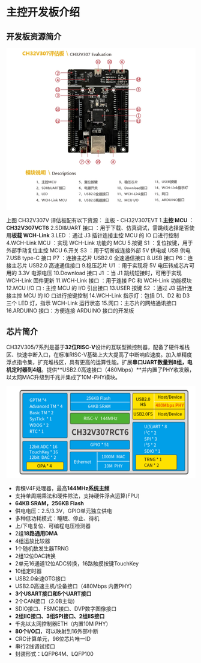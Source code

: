 # 主控开发板介绍

## 开发板资源简介

![image-20220805134101550](imgs\v307.png)

上图 CH32V307V 评估板配有以下资源：
主板 - CH32V307EVT
1.**主控 MCU ：CH32V307VCT6**
2.SDI&UART 接口 ：用于下载、仿真调试，需跳线选择是否使用**板载 WCH-Link**
3.LED ：通过 J3 插针连接主控 MCU 的 IO 口进行控制
4.WCH-Link MCU ：实现 WCH-Link 功能的 MCU
5.按键 S1 ：复位按键，用于外部手动复位主控 MCU
6.开关 S3 ：用于切断或连接外部 5V 供电或 USB 供电
7.USB type-C 接口 P7 ：连接主芯片 USB2.0 全速通信接口
8.USB 接口 P6：连接主芯片 USB2.0 高速通信接口
9.稳压芯片 U1 ：用于实现将 5V 电压转成芯片可用的 3.3V 电源电压
10.Download 接口 J1 ：当 J1 跳线短接时，可用于实现 WCH-Link 固件更新
11.WCH-Link 接口 ：用于连接 PC 和 WCH-Link 功能模块
12.MCU I/O 口 : 主控 MCU 的 I/O 引出接口
13.USER 按键 S2 ：通过 J3 插针连接主控 MCU 的 IO 口进行按键控制
14.WCH-Link 指示灯：包括 D1、D2 和 D3 三个 LED 灯，指示 WCH-Link 运行状态
15.网口：主芯片的网络通讯接口
16.ARDUINO 接口：方便连接 ARDUINO 接口的开发板  

## 芯片简介

CH32V305/7系列是基于**32位RISC-V**设计的互联型微控制器，配备了硬件堆栈区、快速中断入口，在标准RISC-V基础上大大提高了中断响应速度。加入单精度浮点指令集，扩充堆栈区，具有更高的运算性能。扩展**串口UART数量到8组，电机定时器到4组**。提供**USB2.0高速接口（480Mbps）**并内置了PHY收发器，以太网MAC升级到千兆并集成了10M-PHY模块。

![image-20220805134947175](imgs\RCT6.png)

- 青稞V4F处理器，最高**144MHz系统主频**
- 支持单周期乘法和硬件除法，支持硬件浮点运算(FPU)
- **64KB SRAM，256KB Flash**
- 供电电压：2.5/3.3V，GPIO单元独立供电
- 多种低功耗模式：睡眠、停止、待机
- 上/下电复位、可编程电压检测器
- 2组**18路通用DMA**
- 4组运放比较器
- 1个随机数发生器TRNG
- 2组12位DAC转换
- 2单元16通道12位ADC转换，16路触摸按键TouchKey
- 10组定时器
- USB2.0全速OTG接口
- USB2.0高速主机/设备接口（480Mbps 内置PHY）
- **3个USART接口和5个UART接口**
- 2个CAN接口（2.0B主动）
- SDIO接口、FSMC接口、DVP数字图像接口
- **2组IIC接口、3组SPI接口、2组IIS接口**
- 千兆以太网控制器ETH（内置10M PHY）
- **80个I/O口**，可以映射到16外部中断
- CRC计算单元，96位芯片唯一ID
- 串行2线调试接口
- 封装形式：LQFP64M、LQFP100